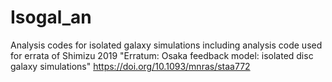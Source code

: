 # Isogal_an
Analysis codes for isolated galaxy simulations including analysis code used for errata of Shimizu 2019 "Erratum: Osaka feedback model: isolated disc galaxy simulations"
https://doi.org/10.1093/mnras/staa772
